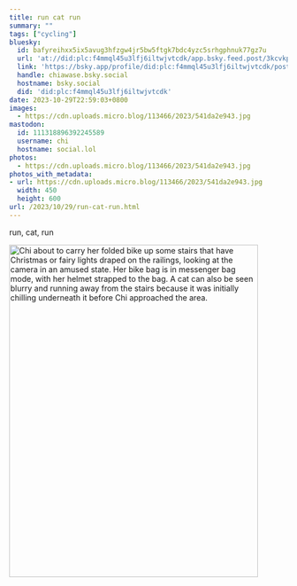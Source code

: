 ```yaml
---
title: run cat run
summary: ""
tags: ["cycling"]
bluesky:
  id: bafyreihxx5ix5avug3hfzgw4jr5bw5ftgk7bdc4yzc5srhgphnuk77gz7u
  url: 'at://did:plc:f4mmql45u3lfj6iltwjvtcdk/app.bsky.feed.post/3kcvkpctumf25'
  link: 'https://bsky.app/profile/did:plc:f4mmql45u3lfj6iltwjvtcdk/post/3kcvkpctumf25'
  handle: chiawase.bsky.social
  hostname: bsky.social
  did: 'did:plc:f4mmql45u3lfj6iltwjvtcdk'
date: 2023-10-29T22:59:03+0800
images:
  - https://cdn.uploads.micro.blog/113466/2023/541da2e943.jpg
mastodon:
  id: 111318896392245589
  username: chi
  hostname: social.lol
photos:
  - https://cdn.uploads.micro.blog/113466/2023/541da2e943.jpg
photos_with_metadata:
- url: https://cdn.uploads.micro.blog/113466/2023/541da2e943.jpg
  width: 450
  height: 600
url: /2023/10/29/run-cat-run.html
---
```


run, cat, run

<img src="uploads/2023/541da2e943.jpg" width="450" height="600" alt="Chi about to carry her folded bike up some stairs that have Christmas or fairy lights draped on the railings, looking at the camera in an amused state. Her bike bag is in messenger bag mode, with her helmet strapped to the bag. A cat can also be seen blurry and running away from the stairs because it was initially chilling underneath it before Chi approached the area.">
